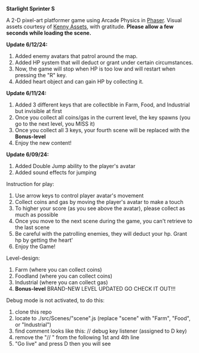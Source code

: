 **Starlight Sprinter S**

A 2-D pixel-art platformer game using Arcade Physics in [Phaser](https://phaser.io).
Visual assets courtesy of [Kenny Assets](https://kenney.nl/assets), with gratitude.
**Please allow a few seconds while loading the scene.**

**Update 6/12/24:**
1. Added enemy avatars that patrol around the map.
2. Added HP system that will deduct or grant under certain circumstances.
3. Now, the game will stop when HP is too low and will restart when pressing the "R" key.
4. Added heart object and can gain HP by collecting it.

**Update 6/11/24:**
1. Added 3 different keys that are collectible in Farm, Food, and Industrial but invisible at first
2. Once you collect all coins/gas in the current level, the key spawns (you go to the next level, you MISS it)
3. Once you collect all 3 keys, your fourth scene will be replaced with the **Bonus-level**
4. Enjoy the new content!

**Update 6/09/24:**
1. Added Double Jump ability to the player's avatar
2. Added sound effects for jumping

Instruction for play:
1. Use arrow keys to control player avatar's movement
2. Collect coins and gas by moving the player's avatar to make a touch
3. To higher your score (as you see above the avatar), please collect as much as possible
4. Once you move to the next scene during the game, you can't retrieve to the last scene
5. Be careful with the patrolling enemies, they will deduct your hp. Grant hp by getting the heart'
6. Enjoy the Game!

Level-design:
1. Farm       (where you can collect coins)
2. Foodland   (where you can collect coins)
3. Industrial (where you can collect gas)
4. **Bonus-level** BRAND-NEW LEVEL UPDATED GO CHECK IT OUT!!!

Debug mode is not activated, to do this:
1. clone this repo
2. locate to ./src/Scenes/"scene".js (replace "scene" with "Farm", "Food", or "Industrial")
3. find comment looks like this: // debug key listener (assigned to D key)
4. remove the "// " from the following 1st and 4th line
5. "Go live" and press D then you will see
